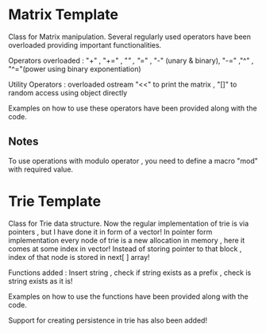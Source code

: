 # Matrix Template

Class for Matrix manipulation. Several regularly used operators have been overloaded providing important functionalities.

Operators overloaded :
"+" , "+=" , "*" , "*=" , "-" (unary & binary), "-=" ,"^" , "^="(power using binary exponentiation)

Utility Operators :
overloaded ostream "<<" to print the matrix , "[]" to random access using object directly


Examples on how to use these operators have been provided along with the code.

## Notes
To use operations with modulo operator , you need to define a macro "mod" with required value.

# Trie Template

Class for Trie data structure. Now the regular implementation of trie is via pointers , but I have done it in form of a vector! 
In pointer form implementation every node of trie is a new allocation in memory , here it comes at some index in vector!
Instead of storing pointer to that block , index of that node is stored in next[ ] array!

Functions added : Insert string , check if string exists as a prefix , check is string exists as it is!

Examples on how to use the functions have been provided along with the code. 

Support for creating persistence in trie has also been added!